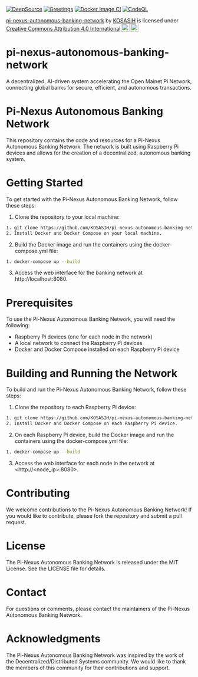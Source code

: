 [![DeepSource](https://app.deepsource.com/gh/KOSASIH/pi-nexus-autonomous-banking-network.svg/?label=active+issues&show_trend=true&token=J48vq2P0V-jMIAXmrKlh9NYZ)](https://app.deepsource.com/gh/KOSASIH/pi-nexus-autonomous-banking-network/)
[![Greetings](https://github.com/KOSASIH/pi-nexus-autonomous-banking-network/actions/workflows/greetings.yml/badge.svg)](https://github.com/KOSASIH/pi-nexus-autonomous-banking-network/actions/workflows/greetings.yml)
[![Docker Image CI](https://github.com/KOSASIH/pi-nexus-autonomous-banking-network/actions/workflows/docker-image.yml/badge.svg)](https://github.com/KOSASIH/pi-nexus-autonomous-banking-network/actions/workflows/docker-image.yml)
[![CodeQL](https://github.com/KOSASIH/pi-nexus-autonomous-banking-network/actions/workflows/codeql.yml/badge.svg)](https://github.com/KOSASIH/pi-nexus-autonomous-banking-network/actions/workflows/codeql.yml)

<p xmlns:cc="http://creativecommons.org/ns#" xmlns:dct="http://purl.org/dc/terms/"><a property="dct:title" rel="cc:attributionURL" href="https://github.com/KOSASIH/pi-nexus-autonomous-banking-network">pi-nexus-autonomous-banking-network</a> by <a rel="cc:attributionURL dct:creator" property="cc:attributionName" href="https://www.linkedin.com/in/kosasih-81b46b5a">KOSASIH</a> is licensed under <a href="https://creativecommons.org/licenses/by/4.0/?ref=chooser-v1" target="_blank" rel="license noopener noreferrer" style="display:inline-block;">Creative Commons Attribution 4.0 International<img style="height:22px!important;margin-left:3px;vertical-align:text-bottom;" src="https://mirrors.creativecommons.org/presskit/icons/cc.svg?ref=chooser-v1" alt=""><img style="height:22px!important;margin-left:3px;vertical-align:text-bottom;" src="https://mirrors.creativecommons.org/presskit/icons/by.svg?ref=chooser-v1" alt=""></a></p>

# pi-nexus-autonomous-banking-network

A decentralized, AI-driven system accelerating the Open Mainet Pi Network, connecting global banks for secure, efficient, and autonomous transactions.

# Pi-Nexus Autonomous Banking Network

This repository contains the code and resources for a Pi-Nexus Autonomous Banking Network. The network is built using Raspberry Pi devices and allows for the creation of a decentralized, autonomous banking system.

# Getting Started

To get started with the Pi-Nexus Autonomous Banking Network, follow these steps:

1. Clone the repository to your local machine:

```bash
1. git clone https://github.com/KOSASIH/pi-nexus-autonomous-banking-network.git
2. Install Docker and Docker Compose on your local machine.
```

2. Build the Docker image and run the containers using the docker-compose.yml file:

```bash
1. docker-compose up --build
```

3. Access the web interface for the banking network at http://localhost:8080.

# Prerequisites

To use the Pi-Nexus Autonomous Banking Network, you will need the following:

- Raspberry Pi devices (one for each node in the network)
- A local network to connect the Raspberry Pi devices
- Docker and Docker Compose installed on each Raspberry Pi device

# Building and Running the Network

To build and run the Pi-Nexus Autonomous Banking Network, follow these steps:

1. Clone the repository to each Raspberry Pi device:

```bash
1. git clone https://github.com/KOSASIH/pi-nexus-autonomous-banking-network.git
2. Install Docker and Docker Compose on each Raspberry Pi device.
```

2. On each Raspberry Pi device, build the Docker image and run the containers using the docker-compose.yml file:

```bash
1. docker-compose up --build
```

3. Access the web interface for each node in the network at <http://<node_ip>:8080>.

# Contributing

We welcome contributions to the Pi-Nexus Autonomous Banking Network! If you would like to contribute, please fork the repository and submit a pull request.

# License

The Pi-Nexus Autonomous Banking Network is released under the MIT License. See the LICENSE file for details.

# Contact

For questions or comments, please contact the maintainers of the Pi-Nexus Autonomous Banking Network.

# Acknowledgments

The Pi-Nexus Autonomous Banking Network was inspired by the work of the Decentralized/Distributed Systems community. We would like to thank the members of this community for their contributions and support.
